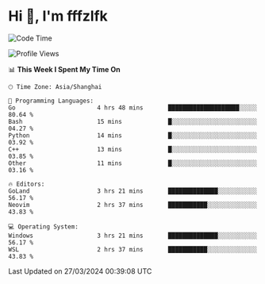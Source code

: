# Hi 👋, I'm fffzlfk

<!--START_SECTION:waka-->
![Code Time](http://img.shields.io/badge/Code%20Time-684%20hrs%205%20mins-blue)

![Profile Views](http://img.shields.io/badge/Profile%20Views-1-blue)

📊 **This Week I Spent My Time On** 

```text
🕑︎ Time Zone: Asia/Shanghai

💬 Programming Languages: 
Go                       4 hrs 48 mins       ████████████████████░░░░░   80.64 % 
Bash                     15 mins             █░░░░░░░░░░░░░░░░░░░░░░░░   04.27 % 
Python                   14 mins             █░░░░░░░░░░░░░░░░░░░░░░░░   03.92 % 
C++                      13 mins             █░░░░░░░░░░░░░░░░░░░░░░░░   03.85 % 
Other                    11 mins             █░░░░░░░░░░░░░░░░░░░░░░░░   03.16 % 

🔥 Editors: 
GoLand                   3 hrs 21 mins       ██████████████░░░░░░░░░░░   56.17 % 
Neovim                   2 hrs 37 mins       ███████████░░░░░░░░░░░░░░   43.83 % 

💻 Operating System: 
Windows                  3 hrs 21 mins       ██████████████░░░░░░░░░░░   56.17 % 
WSL                      2 hrs 37 mins       ███████████░░░░░░░░░░░░░░   43.83 % 
```


 Last Updated on 27/03/2024 00:39:08 UTC
<!--END_SECTION:waka-->
